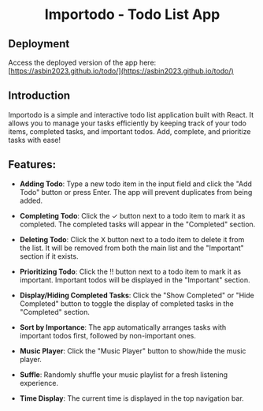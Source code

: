 <h1 align="center">Importodo - Todo List App</h1>

## Deployment

Access the deployed version of the app here: [https://asbin2023.github.io/todo/](https://asbin2023.github.io/todo/)


## Introduction

Importodo is a simple and interactive todo list application built with React. It allows you to manage your tasks efficiently by keeping track of your todo items, completed tasks, and important todos. Add, complete, and prioritize tasks with ease!



## Features:

- **Adding Todo**: Type a new todo item in the input field and click the "Add Todo" button or press Enter. The app will prevent duplicates from being added.

- **Completing Todo**: Click the ✓ button next to a todo item to mark it as completed. The completed tasks will appear in the "Completed" section.

- **Deleting Todo**: Click the 𝖷 button next to a todo item to delete it from the list. It will be removed from both the main list and the "Important" section if it exists.

- **Prioritizing Todo**: Click the ‼️ button next to a todo item to mark it as important. Important todos will be displayed in the "Important" section.

- **Display/Hiding Completed Tasks**: Click the "Show Completed" or "Hide Completed" button to toggle the display of completed tasks in the "Completed" section.

- **Sort by Importance**: The app automatically arranges tasks with important todos first, followed by non-important ones.

- **Music Player**: Click the "Music Player" button to show/hide the music player.
  
- **Suffle**: Randomly shuffle your music playlist for a fresh listening experience.
  
- **Time Display**: The current time is displayed in the top navigation bar.










